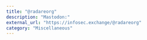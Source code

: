 ```yaml
---
title: "@radareorg"
description: "Mastodon:"
external_url: "https://infosec.exchange/@radareorg"
category: "Miscellaneous"
---
```

